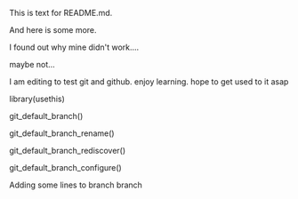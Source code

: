 This is text for README.md.

And here is some more.

I found out why mine didn't work....

maybe not...

I am editing to test git and github. enjoy learning. hope to get used to it asap

library(usethis)

git_default_branch()

git_default_branch_rename()

git_default_branch_rediscover()

git_default_branch_configure()


Adding some lines to branch branch

